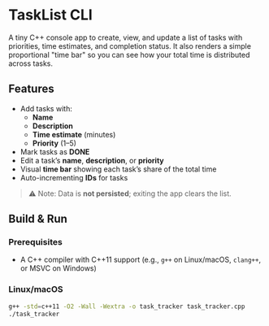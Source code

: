 # TaskList CLI

A tiny C++ console app to create, view, and update a list of tasks with priorities, time estimates, and completion status. It also renders a simple proportional "time bar" so you can see how your total time is distributed across tasks.

## Features

- Add tasks with:
  - **Name**
  - **Description**
  - **Time estimate** (minutes)
  - **Priority** (1–5)
- Mark tasks as **DONE**
- Edit a task’s **name**, **description**, or **priority**
- Visual **time bar** showing each task’s share of the total time
- Auto-incrementing **IDs** for tasks

> ⚠️ Note: Data is **not persisted**; exiting the app clears the list.

## Build & Run

### Prerequisites
- A C++ compiler with C++11 support (e.g., `g++` on Linux/macOS, `clang++`, or MSVC on Windows)

### Linux/macOS
```bash
g++ -std=c++11 -O2 -Wall -Wextra -o task_tracker task_tracker.cpp
./task_tracker
